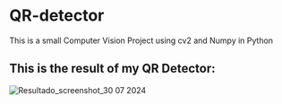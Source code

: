 # QR-detector

This is a small Computer Vision Project using cv2 and Numpy in Python

## This is the result of my QR Detector:

![Resultado_screenshot_30 07 2024](https://github.com/user-attachments/assets/049d1f31-538d-4880-a001-6943a6fb32cb)
